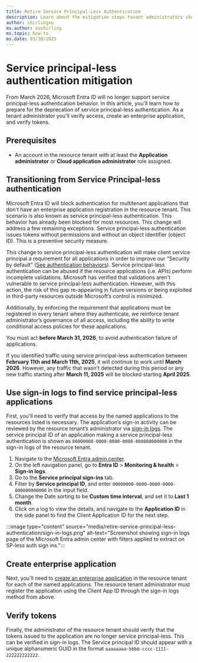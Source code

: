 ```yaml
---
title: Retire Service Principal-Less Authentication
description: Learn about the mitigation steps tenant administrators should perform for service principal-less authentication behavior deprecation.
author: shirlingxu
ms.author: xushirling
ms.topic: how-to
ms.date: 03/30/2025
---
```

# Service principal-less authentication mitigation

From March 2026, Microsoft Entra ID will no longer support service principal-less authentication behavior. In this article, you'll learn how to prepare for the deprecation of service principal-less authentication. As a tenant administrator you'll verify access, create an enterprise application, and verify tokens.

## Prerequisites
- An account in the resource tenant with at least the **Application administrator** or **Cloud application administrator** role assigned. 

## Transitioning from Service Principal-less authentication

Microsoft Entra ID will block authentication for multitenant applications that don't have an enterprise application registration in the resource tenant. This scenario is also known as service principal-less authentication. This behavior has already been blocked for most resources. This change will address a few remaining exceptions. Service principal-less authentication issues tokens without permissions and without an object identifier (object ID). This is a preventive security measure. 

This change to service principal-less authentication will make client service principal a requirement for all applications in order to improve our “Security by default” ([See authentication behaviors](/graph/api/resources/authenticationbehaviors?view=graph-rest-beta&preserve-view=true)). Service principal-less authentication can be abused if the resource applications (i.e. APIs) perform incomplete validations. Microsoft has verified that validations aren't vulnerable to service principal-less authentication. However, with this action, the risk of this gap re-appearing in future versions or being exploited in third-party resources outside Microsoft’s control is minimized. 

Additionally, by enforcing the requirement that applications must be registered in every tenant where they authenticate, we reinforce tenant administrator’s governance of all access, including the ability to write conditional access policies for these applications. 

You must act **before March 31, 2026**, to avoid authentication failure of applications. 

If you identified traffic using service principal-less authentication between **February 11th and March 11th, 2025**, it will continue to work until **March 2026**. However, any traffic that wasn't detected during this period or any new traffic starting after **March 11, 2025** will be blocked starting **April 2025**.

## Use sign-in logs to find service principal-less applications

First, you'll need to verify that access by the named applications to the resources listed is necessary. The application’s sign-in activity can be reviewed by the resource tenant’s administrator via [sign-in logs](../identity/monitoring-health/concept-sign-ins.md). The service principal ID of an application making a service principal-less authentication is shown as `00000000-0000-0000-0000-000000000000` in the sign-in logs of the resource tenant.  

1. Navigate to the [Microsoft Entra admin center](https://entra.microsoft.com/#home).
2. On the left navigation panel, go to **Entra ID** > **Monitoring & health** > **Sign-in logs**.
3. Go to the **Service principal sign-ins** tab.
4. Filter by **Service principal ID**, and enter `00000000-0000-0000-0000-000000000000` in the input field.
5. Change the Date sorting to be **Custom time interval**, and set it to **Last 1 month**.
6. Click on a log to view the details, and navigate to the **Application ID** in the side panel to find the Client Application ID for the next step.

:::image type="content" source="media/retire-service-principal-less-authentication/sign-in-logs.png" alt-text="Screenshot showing sign-in logs page of the Microsoft Entra admin center with filters applied to extract on SP-less auth sign ins.":::

## Create enterprise application

Next, you'll need to [create an enterprise application](/entra/identity/enterprise-apps/create-service-principal-cross-tenant?pivots=msgraph-powershell) in the resource tenant for each of the named applications. The resource tenant administrator must register the application using the Client App ID through the sign-in logs method from above.

## Verify tokens

Finally, the administrator of the resource tenant should verify that the tokens issued to the application are no longer service principal-less. This can be verified in sign-in logs. The Service principal ID should appear with a unique alphanumeric GUID in the format `aaaaaaaa-bbbb-cccc-1111-222222222222`.

